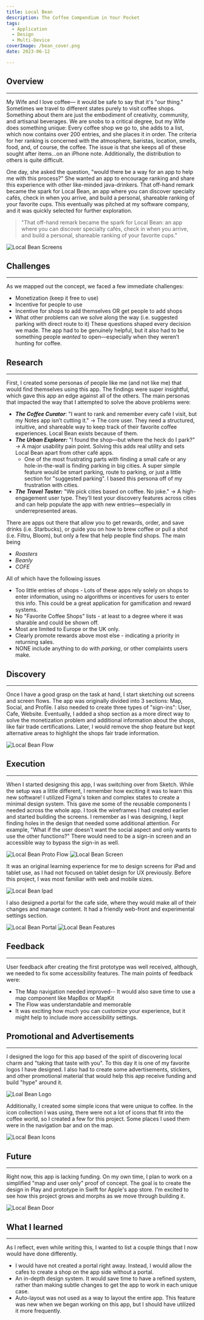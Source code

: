 ```yaml
---
title: Local Bean
description: The Coffee Compendium in Your Pocket
tags:
  - Application
  - Design
  - Multi-Device
coverImage: /bean_cover.png
date: 2023-06-12

---
```

## Overview
---
My Wife and I love coffee— it would be safe to say that it's "our thing." Sometimes we travel to different states purely to visit coffee shops. Something about them are just the embodiment of creativity, community, and artisanal beverages. We are snobs to a critical degree, but my Wife does something unique: Every coffee shop we go to, she adds to a list, which now contains over 200 entries, and she places it in order. The criteria for her ranking is concerned with the atmosphere, baristas, location, smells, food, and, of course, the coffee. The issue is that she keeps all of these sought after items...on an iPhone note. Additionally, the distribution to others is quite difficult.

One day, she asked the question, "would there be a way for an app to help me with this process?" She wanted an app to encourage ranking and share this experience with other like-minded java-drinkers. That off-hand remark became the spark for Local Bean, an app where you can discover specialty cafés, check in when you arrive, and build a personal, shareable ranking of your favorite cups. This eventually was pitched at my software company, and it was quickly selected for further exploration.

>"That off-hand remark became the spark for Local Bean: an app where you can discover specialty cafés, check in when you arrive, and build a personal, shareable ranking of your favorite cups."

![Local Bean Screens](/bean_screens_map+checkin.png)

## Challenges
---
As we mapped out the concept, we faced a few immediate challenges:
- Monetization (keep it free to use)
- Incentive for people to use
- Incentive for shops to add themselves OR get people to add shops
- What other problems can we solve along the way (i.e. suggested parking with direct route to it)
These questions shaped every decision we made. The app had to be genuinely helpful, but it also had to be something people _wanted_ to open—especially when they weren’t hunting for coffee.

## Research
---
First, I created some personas of people like me (and not like me) that would find themselves using this app. The findings were super insightful,  which gave this app an edge against all of the others. The main personas that impacted the way that I attempted to solve the above problems were:
- ***The Coffee Curator***: "I want to rank and remember every café I visit, but my Notes app isn’t cutting it." → The core user. They need a structured, intuitive, and shareable way to keep track of their favorite coffee experiences. Local Bean exists because of them.
- ***The Urban Explorer:*** "I found the shop—but where the heck do I park?" → A major usability pain point. Solving this adds real utility and sets Local Bean apart from other café apps.
	- One of the most frustrating parts with finding a small cafe or any hole-in-the-wall is finding parking in big cities. A super simple feature would be smart parking, route to parking, or just a little section for "suggested parking". I based this persona off of my frustration with cities.
- ***The Travel Taster:*** "We pick cities based on coffee. No joke." → A high-engagement user type. They’ll test your discovery features across cities and can help populate the app with new entries—especially in underrepresented areas.

There are apps out there that allow you to get rewards, order, and save drinks (i.e. Starbucks), or guide you on how to brew coffee or pull a shot (i.e. Filtru, Bloom), but only a few that help people find shops.
The main being
- *Roasters*
- *Beanly*
- *COFE*

All of which have the following issues
- Too little entries of shops - Lots of these apps rely solely on shops to enter information, using no algorithms or incentives for users to enter this info. This could be a great application for gamification and reward systems.
- No "Favorite Coffee Shops" lists - at least to a degree where it was sharable and could be shown off.
- Most are limited to Europe or the UK only.
- Clearly promote rewards above most else - indicating a priority in returning sales.
- NONE include anything to do with *parking*, or other complaints users make.


## Discovery
---
Once I have a good grasp on the task at hand, I start sketching out screens and screen flows. The app was originally divided into 3 sections: Map, Social, and Profile.
I also needed to create three types of "sign-ins": User, Cafe, Website. 
Eventually, I added a shop section as a more direct way to solve the monetization problem and additional information about the shops, like fair trade certifications.
Later, I would remove the shop feature but kept alternative areas to highlight the shops fair trade information. 

![Local Bean Flow](/bean_flow.png)

## Execution
---
When I started designing this app, I was switching over from Sketch. While the setup was a little different, I remember how exciting it was to learn this new software! 
I utilized Figma's token and complex states to create a minimal design system.  This gave me some of the reusable components I needed across the whole app.
I took the wireframes I had created earlier and started building the screens. I remember as I was designing, I kept finding holes in the design that needed some additional attention. For example, "What if the user doesn't want the social aspect and only wants to use the other functions?" There would need to be a sign-in screen and an accessible way to bypass the sign-in as well.

![Local Bean Proto Flow](/bean_prototype_flow.png)
![Local Bean Screen](/bean_phone_cafe.png)

It was an original learning experience for me to design screens for iPad and tablet use, as I had not focused on tablet design for UX previously.  Before this project, I was most familiar with web and mobile sizes.

![Local Bean Ipad](/bean_ipad_shop.png)

I also designed a portal for the cafe side, where they would make all of their changes and manage content. It had a friendly web-front and experimental settings section.

![Local Bean Portal](/bean_cafe_portal.png)
![Local Bean Features](/bean_cafe_features.png)

## Feedback
---
User feedback after creating the first prototype was well received, although, we needed to fix some accessibility features. The main points of feedback were:
- The Map navigation needed improved-- It would also save time to use a map component like MapBox or MapKit
- The Flow was understandable and memorable
- It was exciting how much you can customize your experience, but it might help to include more accessibility settings.

## Promotional and Advertisements
---
I designed the logo for this app based of the spirit of discovering local charm and "taking that taste with you". To this day it is one of my favorite logos I have designed. I also had to create some advertisements, stickers, and other promotional material that would help this app receive funding and build "hype" around it. 

![Loal Bean Logo](/bean_logo.png)

Additionally, I created some simple icons that were unique to coffee. In the icon collection I was using, there were not a lot of icons that fit into the coffee world, so I created a few for this project. Some places I used them were in the navigation bar and on the map.

![Local Bean Icons](/bean_icons.png)

## Future
---
Right now, this app is lacking funding. On my own time, I plan to work on a simplified "map and user only" proof of concept. The goal is to create the design in Play and prototype in Swift for Apple's app store. I'm excited to see how this project grows and morphs as we move through building it.

![Local Bean Door](/bean_door.png)

## What I learned
---
As I reflect, even while writing this, I wanted to list a couple things that I now would have done differently.
- I would have not created a portal right away. Instead, I would allow the cafes to create a shop on the app side without a portal.
- An in-depth design system. It would save time  to have a refined system, rather than making subtle changes to get the app to work in each unique case. 
- Auto-layout was not used as a way to layout the entire app. This  feature was new when we began working on this app, but I should have utilized it more frequently. 


